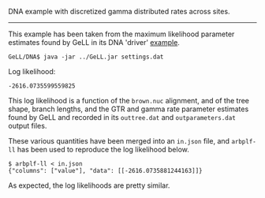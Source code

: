 DNA example with discretized gamma distributed rates across sites.

---

This example has been taken from the maximum likelihood
parameter estimates found by GeLL in its DNA 'driver'
[example](http://phylo.bio.ku.edu/GeLL/DriverExamples.tar.gz).


```shell
GeLL/DNA$ java -jar ../GeLL.jar settings.dat
```

Log likelihood:
```
-2616.0735599559825
```

This log likelihood is a function of the `brown.nuc` alignment,
and of the tree shape, branch lengths, and the GTR and gamma rate parameter
estimates found by GeLL and recorded in its
`outtree.dat` and `outparameters.dat` output files.

These various quantities have been merged into an `in.json` file,
and `arbplf-ll` has been used to reproduce the log likelihood below.

```shell
$ arbplf-ll < in.json
{"columns": ["value"], "data": [[-2616.0735881244163]]}
```

As expected, the log likelihoods are pretty similar.
